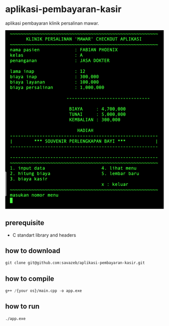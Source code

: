 # aplikasi-pembayaran-kasir

aplikasi pembayaran klinik persalinan mawar.

<img src="app-image.png">

## prerequisite

- C standart library and headers

## how to download

```lisp
git clone git@github.com:savazeb/aplikasi-pembayaran-kasir.git
```

## how to compile

```lisp
g++ /{your os}/main.cpp -o app.exe
```

## how to run

```lisp
./app.exe
```

